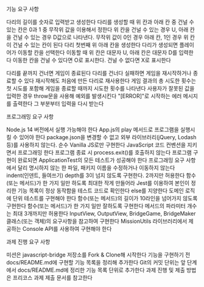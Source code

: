 기능 요구 사항

다리의 길이를 숫자로 입력받고 생성한다
다리를 생성할 때 위 칸과 아래 칸 중 건널 수 있는 칸은 0과 1 중 무작위 값을 이용해서 정한다
위 칸을 건널 수 있는 경우 U, 아래 칸을 건널 수 있는 경우 D값으로 나타낸다.
무작위 값이 0인 경우 아래 칸, 1인 경우 위 칸이 건널 수 있는 칸이 된다
다리 첫번째 위 아래 칸을 생성한다
다리가 생성되면 플레이어가 이동할 칸을 선택한다
이동할 때 위 칸은 대문자 U, 아래 칸은 대문자 D를 입력한다
이동한 칸을 건널 수 있다면 O로 표시한다. 건널 수 없다면 X로 표시한다

다리를 끝까지 건너면 게임이 종료된다
다리를 건너다 실패하면 게임을 재시작하거나 종료할 수 있다
재시작해도 처음에 만든 다리로 재사용한다
게임 결과의 총 시도한 횟수는 첫 시도를 포함해 게임을 종료할 때까지 시도한 횟수를 나타낸다
사용자가 잘못된 값을 입력한 경우 throw문을 사용해 예외를 발생시킨다
"[ERROR]"로 시작하는 에러 메시지를 출력한다
그 부분부터 입력을 다시 받는다

프로그래밍 요구 사항

Node.js 14 버전에서 실행 가능해야 한다
App.js의 play 메서드로 프로그램을 실행시킬 수 있어야 한다
package.json을 변경할 수 없고 외부 라이브러리(jQuery, Lodash 등)를 사용하지 않는다. 순수 Vanilla JS로만 구현한다
JavaScript 코드 컨벤션을 지키면서 프로그래밍 한다
프로그램 종료 시 process.exit()를 호출하지 않는다
프로그램 구현이 완료되면 ApplicationTest의 모든 테스트가 성공해야 한다
프로그래밍 요구 사항에서 달리 명시하지 않는 한 파일, 패키지 이름을 수정하거나 이동하지 않는다
indent(인덴트, 들여쓰기) depth를 3이 넘지 않도록 구현한다. 2까지만 허용한다
함수(또는 메서드)가 한 가지 일만 하도록 최대한 작게 만들어라
Jest를 이용하여 본인이 정리한 기능 목록이 정상 동작함을 테스트 코드로 확인한다
else를 지양한다
도메인 로직에 단위 테스트를 구현해야 한다
함수(또는 메서드)의 길이가 10라인을 넘어가지 않도록 구현한다
함수(또는 메서드)가 한 가지 일만 잘하도록 구현한다
메서드의 파라미터 개수는 최대 3개까지만 허용한다
InputView, OutputView, BridgeGame, BridgeMaker 클래스(또는 객체)의 요구사항을 참고하여 구현한다
MissionUtils 라이브러리에서 제공하는 Console API를 사용하여 구현해야 한다


과제 진행 요구 사항

미션은 javascript-bridge 저장소를 Fork & Clone해 시작한다
기능을 구현하기 전 docs/README.md에 구현할 기능 목록을 정리해 추가한다
Git의 커밋 단위는 앞 단계에서 docs/README.md에 정리한 기능 목록 단위로 추가한다
과제 진행 및 제출 방법은 프리코스 과제 제출 문서를 참고한다
